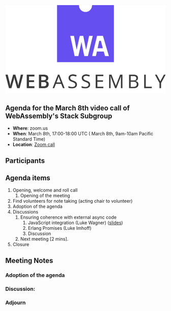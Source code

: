 ![WebAssembly logo](/images/WebAssembly.png)

## Agenda for the March 8th video call of WebAssembly's Stack Subgroup

- **Where**: zoom.us
- **When**:  March 8th, 17:00-18:00 UTC ( March 8th, 9am-10am Pacific Standard Time)
- **Location**: [Zoom call](https://zoom.us/j/91846860726?pwd=NVVNVmpvRVVFQkZTVzZ1dTFEcXgrdz09)


## Participants


## Agenda items

1. Opening, welcome and roll call
    1. Opening of the meeting
1. Find volunteers for note taking (acting chair to volunteer)
1. Adoption of the agenda
1. Discussions
   1. Ensuring coherence with external async code
      1. JavaScript integration (Luke Wagner) ([slides](https://docs.google.com/presentation/d/1B0ib04vTEzdrtgrACwjo3Zj2LSwLSXHIKl_5rnLq-Ww))
      1. Erlang Promises (Luke Imhoff)
      1. Discussion
   1. Next meeting [2 mins].
1. Closure

## Meeting Notes

### Adoption of the agenda

### Discussion:

### Adjourn
